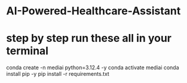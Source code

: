 # AI-Powered-Healthcare-Assistant
# step by step run these all in your terminal
conda create -n mediai python=3.12.4 -y
conda activate mediai
conda install pip -y
pip install -r requirements.txt
